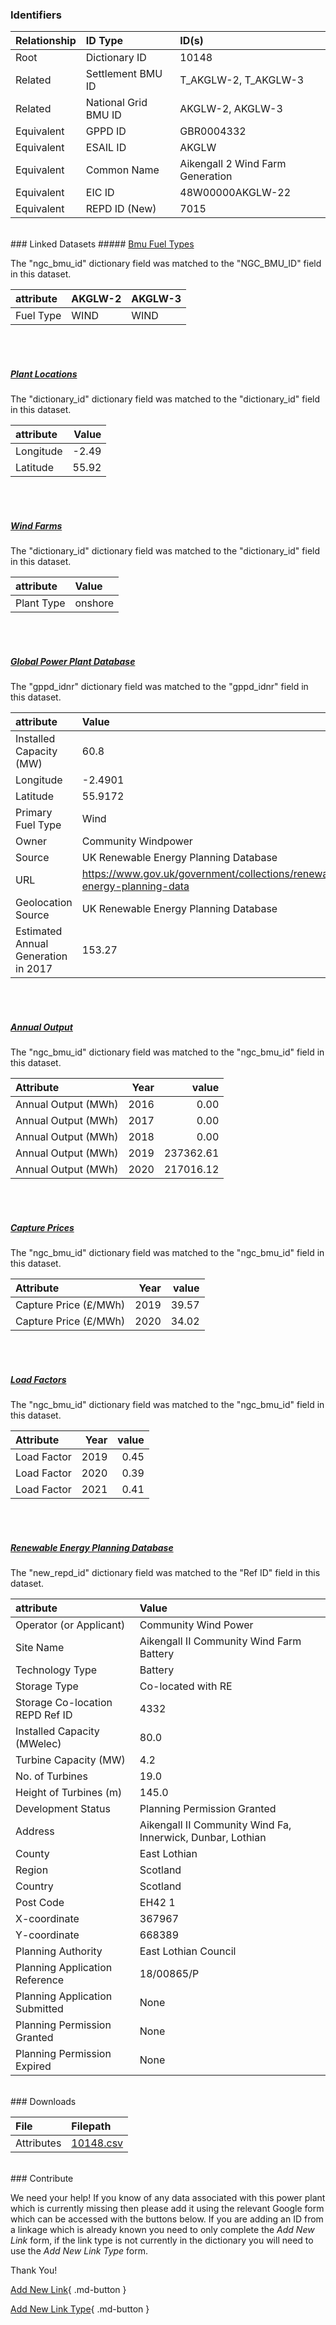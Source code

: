 ### Identifiers

| Relationship   | ID Type              | ID(s)                            |
|:---------------|:---------------------|:---------------------------------|
| Root           | Dictionary ID        | 10148                            |
| Related        | Settlement BMU ID    | T_AKGLW-2, T_AKGLW-3             |
| Related        | National Grid BMU ID | AKGLW-2, AKGLW-3                 |
| Equivalent     | GPPD ID              | GBR0004332                       |
| Equivalent     | ESAIL ID             | AKGLW                            |
| Equivalent     | Common Name          | Aikengall 2 Wind Farm Generation |
| Equivalent     | EIC ID               | 48W00000AKGLW-22                 |
| Equivalent     | REPD ID (New)        | 7015                             |

<br>
### Linked Datasets
##### <a href="https://osuked.github.io/Power-Station-Dictionary/datasets/bmu-fuel-types">Bmu Fuel Types</a>



The "ngc_bmu_id" dictionary field was matched to the "NGC_BMU_ID" field in this dataset.

| attribute   | AKGLW-2   | AKGLW-3   |
|:------------|:----------|:----------|
| Fuel Type   | WIND      | WIND      |

<br><br>
##### <a href="https://osuked.github.io/Power-Station-Dictionary/datasets/plant-locations">Plant Locations</a>



The "dictionary_id" dictionary field was matched to the "dictionary_id" field in this dataset.

| attribute   |   Value |
|:------------|--------:|
| Longitude   |   -2.49 |
| Latitude    |   55.92 |

<br><br>
##### <a href="https://osuked.github.io/Power-Station-Dictionary/datasets/wind-farms">Wind Farms</a>



The "dictionary_id" dictionary field was matched to the "dictionary_id" field in this dataset.

| attribute   | Value   |
|:------------|:--------|
| Plant Type  | onshore |

<br><br>
##### <a href="https://osuked.github.io/Power-Station-Dictionary/datasets/global-power-plant-database">Global Power Plant Database</a>



The "gppd_idnr" dictionary field was matched to the "gppd_idnr" field in this dataset.

| attribute                           | Value                                                                    |
|:------------------------------------|:-------------------------------------------------------------------------|
| Installed Capacity (MW)             | 60.8                                                                     |
| Longitude                           | -2.4901                                                                  |
| Latitude                            | 55.9172                                                                  |
| Primary Fuel Type                   | Wind                                                                     |
| Owner                               | Community Windpower                                                      |
| Source                              | UK Renewable Energy Planning Database                                    |
| URL                                 | https://www.gov.uk/government/collections/renewable-energy-planning-data |
| Geolocation Source                  | UK Renewable Energy Planning Database                                    |
| Estimated Annual Generation in 2017 | 153.27                                                                   |

<br><br>
##### <a href="https://osuked.github.io/Power-Station-Dictionary/datasets/annual-output">Annual Output</a>



The "ngc_bmu_id" dictionary field was matched to the "ngc_bmu_id" field in this dataset.

| Attribute           |   Year |     value |
|:--------------------|-------:|----------:|
| Annual Output (MWh) |   2016 |      0.00 |
| Annual Output (MWh) |   2017 |      0.00 |
| Annual Output (MWh) |   2018 |      0.00 |
| Annual Output (MWh) |   2019 | 237362.61 |
| Annual Output (MWh) |   2020 | 217016.12 |

<br><br>
##### <a href="https://osuked.github.io/Power-Station-Dictionary/datasets/capture-prices">Capture Prices</a>



The "ngc_bmu_id" dictionary field was matched to the "ngc_bmu_id" field in this dataset.

| Attribute             |   Year |   value |
|:----------------------|-------:|--------:|
| Capture Price (£/MWh) |   2019 |   39.57 |
| Capture Price (£/MWh) |   2020 |   34.02 |

<br><br>
##### <a href="https://osuked.github.io/Power-Station-Dictionary/datasets/load-factors">Load Factors</a>



The "ngc_bmu_id" dictionary field was matched to the "ngc_bmu_id" field in this dataset.

| Attribute   |   Year |   value |
|:------------|-------:|--------:|
| Load Factor |   2019 |    0.45 |
| Load Factor |   2020 |    0.39 |
| Load Factor |   2021 |    0.41 |

<br><br>
##### <a href="https://osuked.github.io/Power-Station-Dictionary/datasets/renewable-energy-planning-database">Renewable Energy Planning Database</a>



The "new_repd_id" dictionary field was matched to the "Ref ID" field in this dataset.

| attribute                       | Value                                                      |
|:--------------------------------|:-----------------------------------------------------------|
| Operator (or Applicant)         | Community Wind Power                                       |
| Site Name                       | Aikengall II Community Wind Farm Battery                   |
| Technology Type                 | Battery                                                    |
| Storage Type                    | Co-located with RE                                         |
| Storage Co-location REPD Ref ID | 4332                                                       |
| Installed Capacity (MWelec)     | 80.0                                                       |
| Turbine Capacity (MW)           | 4.2                                                        |
| No. of Turbines                 | 19.0                                                       |
| Height of Turbines (m)          | 145.0                                                      |
| Development Status              | Planning Permission Granted                                |
| Address                         | Aikengall II Community Wind Fa, Innerwick, Dunbar, Lothian |
| County                          | East Lothian                                               |
| Region                          | Scotland                                                   |
| Country                         | Scotland                                                   |
| Post Code                       | EH42 1                                                     |
| X-coordinate                    | 367967                                                     |
| Y-coordinate                    | 668389                                                     |
| Planning Authority              | East Lothian Council                                       |
| Planning Application Reference  | 18/00865/P                                                 |
| Planning Application Submitted  | None                                                       |
| Planning Permission Granted     | None                                                       |
| Planning Permission Expired     | None                                                       |


<br>
### Downloads


| File       | Filepath                                                                              |
|:-----------|:--------------------------------------------------------------------------------------|
| Attributes | [10148.csv](https://osuked.github.io/Power-Station-Dictionary/object_attrs/10148.csv) |


<br>
### Contribute

We need your help! If you know of any data associated with this power plant which is currently missing then please add it using the relevant Google form which can be accessed with the buttons below.  If you are adding an ID from a linkage which is already known you need to only complete the *Add New Link* form, if the link type is not currently in the dictionary you will need to use the *Add New Link Type* form.

Thank You!

[Add New Link](https://docs.google.com/forms/d/e/1FAIpQLSc5jRsQ7NgiLLXbwo9PUdwTQyuqbRwThltG56-o6NVSe7E_nw/viewform?usp=pp_url&entry.251912331=10148){ .md-button }

[Add New Link Type](https://docs.google.com/forms/d/e/1FAIpQLSdQfLmfOR0Vw4Z7gDQAIhBbqIifd1RuSFPKmDQpROhOqjo7ew/viewform?usp=pp_url&entry.2141539628=10148){ .md-button }